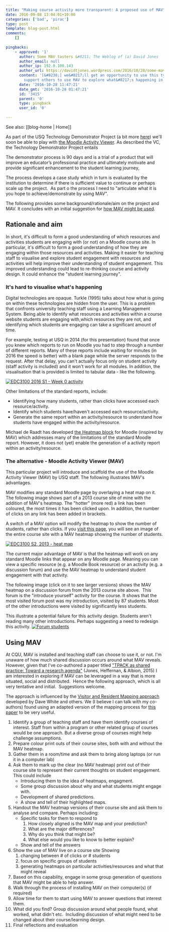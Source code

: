 ```yaml
---
title: "Making course activity more transparent: A proposed use of MAV"
date: 2016-09-08 13:04:01+10:00
categories: ['bad', 'pirac']
type: post
template: blog-post.html
comments:
    []
    
pingbacks:
    - approved: '1'
      author: Some MAV tasters &#8211; The Weblog of (a) David Jones
      author_email: null
      author_ip: 192.0.100.143
      author_url: https://davidtjones.wordpress.com/2016/10/28/some-mav-tasters/
      content: '[&#8230;] we&#8217;ll get an opportunity to use this type of process to
        support others to use MAV to explore what&#8217;s happening in their [&#8230;]'
      date: '2016-10-28 11:47:21'
      date_gmt: '2016-10-28 01:47:21'
      id: '3415'
      parent: '0'
      type: pingback
      user_id: '0'
    
---
```


See also: [[blog-home | Home]]

As part of the USQ Technology Demonstrator Project (a bit more [here](https://www.usq.edu.au/news-events/news/2016/07/new-dimension-of-learning-3d-printing)) we'll soon be able to play with [the Moodle Activity Viewer](https://github.com/damoclark/mav-enterprise). As described the VC, the Technology Demonstrator Project entails

The demonstrator process is 90 days and is a trial of a product that will improve an educator’s professional practice and ultimately motivate and provide significant enhancement to the student learning journey,

The process develops a case study which in turn is evaluated by the institution to determine if there is sufficient value to continue or perhaps scale up the project.  As part o the process I need to "articulate what it is you hope to achieve/demonstrate by using MAV".

The following provides some background/rationale/aim on the project and MAV. It concludes with an initial suggestion for [how MAV might be used](/blog2/2016/09/08/making-course-activity-more-transparent-a-proposed-use-of-mav/#using).

## Rationale and aim

In short, it's difficult to form a good understanding of which resources and activities students are engaging with (or not) on a Moodle course site. In particular, it's difficult to form a good understanding of how they are engaging within those resources and activities. Making it easier for teaching staff to visualise and explore student engagement with resources and activities will help improve their understanding of student engagement. This improved understanding could lead to re-thinking course and activity design. It could enhance the "student learning journey".

### It's hard to visualise what's happening

Digital technologies are opaque. Turkle (1995) talks about how what is going on within these technologies are hidden from the user. This is a problem that confronts university teaching staff using a Learning Management System. Being able to identify what resources and activities within a course website students are engaging with,which resources they are not, and identifying which students are engaging can take a significant amount of time.

For example, testing at USQ in 2014 (for this presentation) found that once you knew which reports to run on Moodle you had to step through a number of different reports. Many of these reports include waiting for minutes (in 2016 the speed is better) with a blank page while the server responds to the request. After that delay, you can't actually focus only on student activity (staff activity is included) and it won't work for all modules. In addition, the visualisation that is provided is limited to tabular data - like the following.

[![EDC3100 2016 S1 - Week 0 activity](images/28907723364_9349dc4229.jpg)](https://www.flickr.com/photos/david_jones/28907723364/in/dateposted-public/ "EDC3100 2016 S1 - Week 0 activity")

Other limitations of the standard reports, include:

- Identifying how many students, rather than clicks have accessed each resource/activity.
- Identify which students have/haven't accessed each resource/activity.
- Generate the same report within an activity/resource to understand how students have engaged within the activity/resource.

Michael de Raadt has developed [the Heatmap block](https://moodle.org/plugins/block_heatmap) for Moodle (inspired by MAV) which addresses many of the limitations of the standard Moodle report. However, it does not (yet) enable the generation of a activity report within an activity/resource.

### The alternative - Moodle Activity Viewer (MAV)

This particular project will introduce and scaffold the use of the Moodle Activity Viewer (MAV) by USQ staff. The following illustrates MAV's advantages.

MAV modifies any standard Moodle page by overlaying a heat map on it.  The following image shows part of a 2013 course site of mine with the addition of MAV's heatmap. The "hotter" (more red) a link has been coloured, the most times it has been clicked upon. In addition, the number of clicks on any link has been added in brackets.

A switch of a MAV option will modify the heatmap to show the number of students, rather than clicks. If you [visit this page](https://www.flickr.com/photos/david_jones/12259871663/sizes/o/), you will see an image of the entire course site with a MAV heatmap showing the number of students.

[![EDC3100 S2, 2013 - heat map](images/12259211486_913cefea74_z.jpg)](https://www.flickr.com/photos/david_jones/12259211486/in/photostream/ "EDC3100 S2, 2013 - heat map")

The current major advantage of MAV is that the heatmap will work on any standard Moodle links that appear on any Moodle page. Meaning you can view a specific resource (e.g. a Moodle Book resource) or an activity (e.g. a discussion forum) and use the MAV heatmap to understand student engagement with that activity.

The following image (click on it to see larger versions) shows the MAV heatmap on a discussion forum from the 2013 course site above.  This forum is the "introduce yourself" activity for the course. It shows that the most visited forum post was my introduction, visited by 87 students. Most of the other introductions were visited by significantly less students.

This illustrate a potential failure for this activity design. Students aren't reading many other introductions. Perhaps suggesting a need to redesign this activity. [![Forum students](images/12280500854_2b378f6777_z.jpg)](https://www.flickr.com/photos/david_jones/12280500854/ "Forum students")

## Using MAV

At CQU, MAV is installed and teaching staff can choose to use it, or not. I'm unaware of how much shared discussion occurs around what MAV reveals. However, given that I've co-authored a paper titled ["TPACK as shared practice: Toward a research agenda"](/blog2/2015/01/06/tpack-as-shared-practice-toward-a-research-agenda/) (Jones, Heffernan, & Albion, 2015) I am interested in exploring if MAV can be leveraged in a way that is more situated, social and distributed.  Hence the following approach, which is all very tentative and initial.  Suggestions welcome.

The approach is influenced by the [Visitor and Resident Mapping approach](http://daveowhite.com/vandr/vr-mapping/) developed by Dave White and others. We (I believe I can talk with my co-authors) found using an adapted version of the mapping process for [this paper](/blog2/2016/01/20/mapping-the-digital-practices-of-teacher-educators-implications-for-teacher-education-in-changing-digital-landscapes/) to be very useful.

1. Identify a group of teaching staff and have them identify courses of interest. Staff from within a program or other related group of courses would be one approach. But a diverse group of courses might help challenge assumptions.
2. Prepare colour print outs of their course sites, both with and without the MAV heatmap.
3. Gather them in a room/time and ask them to bring along laptops (or run it in a computer lab)
4. Ask them to mark up the clear (no MAV heatmap) print out of their course site to represent their current thoughts on student engagement. This could include
    - Introducing them to the idea of heatmaps, engagment.
    - Some group discussion about why and what students might engage with.
    - Development of shared predictions.
    - A show and tell of their highlighted maps.
5. Handout the MAV heatmap versions of their course site and ask them to analyse and compare. Perhaps including:
    - Specific tasks for them to respond to
        1. How closely aligned is the MAV map and your prediction?
        2. What are the major differences?
        3. Why do you think that might be?
        4. What else would you like to know to better explain?
    - Show and tell of the answers
6. Show the use of MAV live on a course site Showing
    1. changing between # of clicks or # students
    2. focus on specific groups of students
    3. generating heatmaps on particular activities/resources and what that might reveal
7. Based on this capability, engage in some group generation of questions that MAV might be able to help answer.
8. Walk through the process of installing MAV on their computer(s) (if required)
9. Allow time for them to start using MAV to answer questions that interest them.
10. What did you find? Group discussion around what people found, what worked, what didn't etc.  Including discussion of what might need to be changed about their course/learning design.
11. Final reflections and evaluation